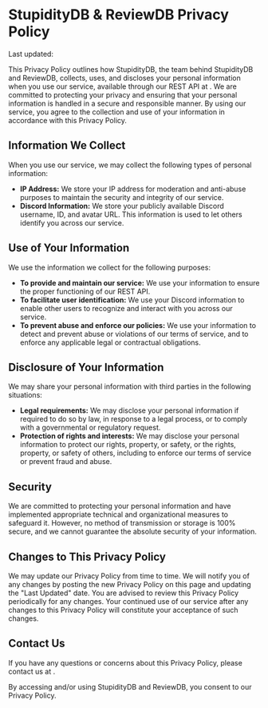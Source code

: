 # StupidityDB & ReviewDB Privacy Policy

Last updated: <Last Updated Date>

This Privacy Policy outlines how StupidityDB, the team behind StupidityDB and ReviewDB, collects, uses, and discloses your personal information when you use our service, available through our REST API at <REST API URL>. We are committed to protecting your privacy and ensuring that your personal information is handled in a secure and responsible manner. By using our service, you agree to the collection and use of your information in accordance with this Privacy Policy.

## Information We Collect

When you use our service, we may collect the following types of personal information:
* **IP Address:** We store your IP address for moderation and anti-abuse purposes to maintain the security and integrity of our service.
* **Discord Information:** We store your publicly available Discord username, ID, and avatar URL. This information is used to let others identify you across our service.

## Use of Your Information

We use the information we collect for the following purposes:
* **To provide and maintain our service:** We use your information to ensure the proper functioning of our REST API.
* **To facilitate user identification:** We use your Discord information to enable other users to recognize and interact with you across our service.
* **To prevent abuse and enforce our policies:** We use your information to detect and prevent abuse or violations of our terms of service, and to enforce any applicable legal or contractual obligations.

## Disclosure of Your Information

We may share your personal information with third parties in the following situations:
* **Legal requirements:** We may disclose your personal information if required to do so by law, in response to a legal process, or to comply with a governmental or regulatory request.
* **Protection of rights and interests:** We may disclose your personal information to protect our rights, property, or safety, or the rights, property, or safety of others, including to enforce our terms of service or prevent fraud and abuse.

## Security

We are committed to protecting your personal information and have implemented appropriate technical and organizational measures to safeguard it. However, no method of transmission or storage is 100% secure, and we cannot guarantee the absolute security of your information.

## Changes to This Privacy Policy

We may update our Privacy Policy from time to time. We will notify you of any changes by posting the new Privacy Policy on this page and updating the "Last Updated" date. You are advised to review this Privacy Policy periodically for any changes. Your continued use of our service after any changes to this Privacy Policy will constitute your acceptance of such changes.

## Contact Us

If you have any questions or concerns about this Privacy Policy, please contact us at <Mail Address>.

By accessing and/or using StupidityDB and ReviewDB, you consent to our Privacy Policy.
